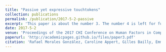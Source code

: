 ```yaml
---
title: "Passive yet expressive touchtokens"
collection: publications
permalink: /publication/2017-5-2-passive
excerpt: 'This paper is about the number 3. The number 4 is left for future work.'
date: 2017-5-2
venue: 'Proceedings of the 2017 CHI Conference on Human Factors in Computing Systems'
paperurl: 'http://academicpages.github.io/files/paper3.pdf'
citation: 'Rafael Morales González, Caroline Appert, Gilles Bailly, Emmanuel Pietriga'
---
```

